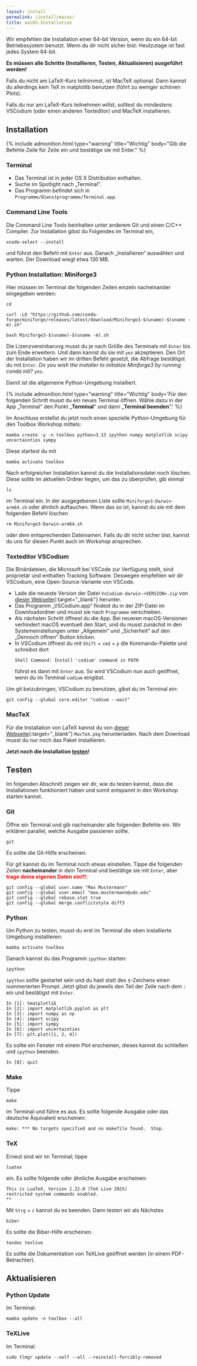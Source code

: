 ```yaml
---
layout: install
permalink: /install/macos/
title: macOS-Installation
---
```



Wir empfehlen die Installation einer 64-bit Version,
wenn du ein 64-bit Betriebssystem benutzt.
Wenn du dir nicht sicher bist: Heutzutage ist fast jedes System 64-bit.

__Es müssen alle Schritte (Installieren, Testen, Aktualisieren) ausgeführt werden!__

Falls du nicht am LaTeX-Kurs teilnimmst, ist MacTeX optional.
Dann kannst du allerdings kein TeX in matplotlib benutzen (führt zu weniger schönen Plots).

Falls du nur am LaTeX-Kurs teilnehmen willst,
solltest du mindestens VSCodium (oder einen anderen Texteditor)
und MacTeX installieren.


## <a id="Installation"></a>Installation

{% include admonition.html
  type="warning"
  title="Wichtig"
  body="Gib die Befehle Zeile für Zeile ein und bestätige sie mit Enter."
%}

### Terminal

- Das Terminal ist in jeder OS X Distribution enthalten.
- Suche im Spotlight nach „Terminal“.
- Das Programm befindet sich in `Programme/Dienstprogramme/Terminal.app`.

### Command Line Tools

Die Command Line Tools beinhalten unter anderem Git und einen C/C++ Compiler.
Zur Installation gibst du Folgendes im Terminal ein,

    xcode-select --install

und führst den Befehl mit `Enter` aus.
Danach „Installieren“ auswählen und warten. Der Download wiegt etwa 130 MB.

### Python Installation: Miniforge3

Hier müssen im Terminal die folgenden Zeilen einzeln nacheinander eingegeben werden:
```
cd
```
```
curl -LO "https://github.com/conda-forge/miniforge/releases/latest/download/Miniforge3-$(uname)-$(uname -m).sh"
```
```
bash Miniforge3-$(uname)-$(uname -m).sh
```

Die Lizenzvereinbarung musst du je nach Größe des Terminals mit `Enter` bis zum Ende erweitern.
Und dann kannst du sie mit `yes` akzeptieren.
Den Ort der Installation haben wir im dritten Befehl gesetzt, die Abfrage bestätigst du mit `Enter`.
_Do you wish the installer to initialize Miniforge3 by running conda init?_ `yes`.

Damit ist die allgemeine Python-Umgebung installiert.

{% include admonition.html
  type="warning"
  title="Wichtig"
  body='Für den folgenden Schritt musst du ein neues Terminal öffnen.
  Wähle dazu in der App „Terminal“ den Punkt „<b>Terminal</b>“ und dann „<b>Terminal beenden</b>“.' %}

Im Anschluss erstellst du jetzt noch einen spezielle Python-Umgebung für den Toolbox Workshop mittels:

    mamba create -y -n toolbox python=3.13 ipython numpy matplotlib scipy uncertainties sympy

Diese startest du mit

    mamba activate toolbox

Nach erfolgreicher Installation kannst du die Installationsdatei noch löschen. Diese sollte im aktuellen Ordner liegen, um das zu überprüfen, gib einmal

    ls

im Terminal ein. In der ausgegebenen Liste sollte `Miniforge3-Darwin-arm64.sh`
oder ähnlich auftauchen.
Wenn das so ist, kannst du sie mit dem folgenden Befehl löschen

    rm Miniforge3-Darwin-arm64.sh

oder dem entsprechenden Dateinamen.
Falls du dir nicht sicher bist, kannst du uns für diesen Punkt auch im Workshop ansprechen.


### Texteditor VSCodium

Die Binärdateien, die Microsoft bei VSCode zur Verfügung stellt,
sind proprietär und enthalten Tracking Software.
Deswegen empfehlen wir dir VSCodium, eine Open-Source-Variante von VSCode.

- Lade die neueste Version der Datei `VsCodium-darwin-<VERSION>.zip` von
  [dieser Webseite](https://github.com/VSCodium/vscodium/releases){:target="_blank"} herunter.
- Das Programm „VSCodium.app“ findest du in der ZIP-Datei im Downloadordner
  und musst sie nach `Programme` verschieben.
- Als nächsten Schritt öffnest du die App.
  Bei neueren macOS-Versionen verhindert macOS eventuell den Start,
  und du musst zunächst in den Systemeinstellungen unter „Allgemein“
  und „Sicherheit“ auf den „Dennoch öffnen“ Button klicken.
- In VSCodium öffnest du mit `Shift` + `cmd` + `p` die Kommando-Palette
  und schreibst dort
  ```
  Shell Command: Install 'codium' command in PATH
  ```
  führst es dann mit `Enter` aus.
  So wird VSCodium nun auch geöffnet, wenn du im Terminal `codium` eingibst.

Um git beizubringen, VSCodium zu benutzen, gibst du im Terminal ein:

    git config --global core.editor "codium --wait"

### MacTeX

Für die Installation von LaTeX kannst du von [dieser Webseite](http://tug.org/cgi-bin/mactex-download/MacTeX.pkg){:target="_blank"} `MacTeX.pkg` herunterladen.
Nach dem Download musst du nur noch das Paket installieren.

__Jetzt noch die Installation [testen](#test)!__


## <a id="test"></a>Testen

Im folgenden Abschnitt zeigen wir dir, wie du testen kannst, dass die Installationen funktioniert haben 
und somit entspannt in den Workshop starten kannst.

### Git

Öffne ein Terminal und gib nacheinander alle folgenden Befehle ein.
Wir erklären parallel, welche Ausgabe passieren sollte.

    git

Es sollte die Git-Hilfe erscheinen.

Für git kannst du im Terminal noch etwas einstellen.
Tippe die folgenden Zeilen __nacheinander__ in dein Terminal und bestätige sie mit `Enter`,
aber <span style="color: red;">__trage deine eigenen Daten ein!!!__</span>:

    git config --global user.name "Max Mustermann"
    git config --global user.email "max.mustermann@udo.edu"
    git config --global rebase.stat true
    git config --global merge.conflictstyle diff3

### Python

Um Python zu testen, musst du erst im Terminal die oben installierte Umgebung installieren:

    mamba activate toolbox

Danach kannst du das Programm `ipython` starten:

    ipython

`ipython` sollte gestartet sein und du hast statt des `$`-Zeichens einen nummerierten Prompt.
Jetzt gibst du jeweils den Teil der Zeile nach dem `:` ein und bestätigst mit `Enter`.

    In [1]: %matplotlib
    In [2]: import matplotlib.pyplot as plt
    In [3]: import numpy as np
    In [4]: import scipy
    In [5]: import sympy
    In [6]: import uncertainties
    In [7]: plt.plot([1, 2, 4])

Es sollte ein Fenster mit einem Plot erscheinen, dieses kannst du schließen und `ipython` beenden.

    In [8]: quit

### Make

Tippe

    make

im Terminal und führe es aus.
Es sollte folgende Ausgabe oder das deutsche Äquivalent erscheinen:

    make: *** No targets specified and no makefile found.  Stop.

### TeX

Erneut sind wir im Terminal; tippe

    luatex

ein. Es sollte folgende oder ähnliche Ausgabe erscheinen:

    This is LuaTeX, Version 1.22.0 (TeX Live 2025)
    restricted system commands enabled.
    **

Mit `Strg` + `c` kannst du es beenden.
Dann testen wir als Nächstes

    biber

Es sollte die Biber-Hilfe erscheinen.

    texdoc texlive

Es sollte die Dokumentation von TeXLive geöffnet werden (in einem PDF-Betrachter).

## <a id="update"></a>Aktualisieren

### Python Update

Im Terminal:

    mamba update -n toolbox --all

### TeXLive

Im Terminal:

    sudo tlmgr update --self --all --reinstall-forcibly-removed
